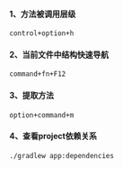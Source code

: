 #### 1、方法被调用层级

```
control+option+h
```

#### 2、当前文件中结构快速导航

```
command+fn+F12
```

#### 3、提取方法

```
option+command+m
```

#### 4、查看project依赖关系

```
./gradlew app:dependencies
```

